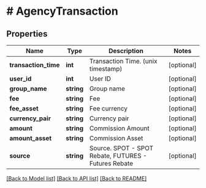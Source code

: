 # # AgencyTransaction

## Properties

Name | Type | Description | Notes
------------ | ------------- | ------------- | -------------
**transaction_time** | **int** | Transaction Time. (unix timestamp) | [optional] 
**user_id** | **int** | User ID | [optional] 
**group_name** | **string** | Group name | [optional] 
**fee** | **string** | Fee | [optional] 
**fee_asset** | **string** | Fee currency | [optional] 
**currency_pair** | **string** | Currency pair | [optional] 
**amount** | **string** | Commission Amount | [optional] 
**amount_asset** | **string** | Commission Asset | [optional] 
**source** | **string** | Source.  SPOT - SPOT Rebate, FUTURES - Futures Rebate | [optional] 

[[Back to Model list]](../../README.md#documentation-for-models) [[Back to API list]](../../README.md#documentation-for-api-endpoints) [[Back to README]](../../README.md)
